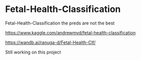 # Fetal-Health-Classification
Fetal-Health-Classification the preds are not the best

https://www.kaggle.com/andrewmvd/fetal-health-classification

https://wandb.ai/ranuga-d/Fetal-Health-Clf/

Still working on this project
